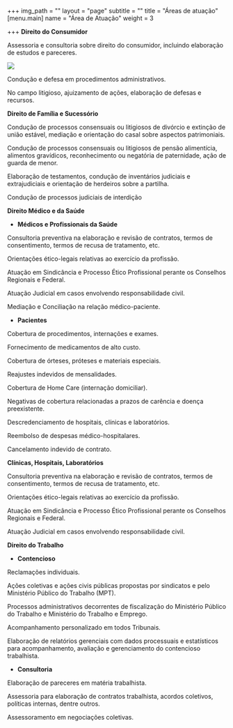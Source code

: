 +++
img_path = ""
layout = "page"
subtitle = ""
title = "Áreas de atuação"
[menu.main]
name = "Área de Atuação"
weight = 3

+++
**Direito do Consumidor**

Assessoria e consultoria sobre direito do consumidor, incluindo elaboração de estudos e pareceres.

![](/images/13.jpg)

Condução e defesa em procedimentos administrativos.

No campo litigioso, ajuizamento de ações, elaboração de defesas e recursos.

**Direito de Família e Sucessório**

Condução de processos consensuais ou litigiosos de divórcio e extinção de união estável, mediação e orientação do casal sobre aspectos patrimoniais.

Condução de processos consensuais ou litigiosos de pensão alimentícia, alimentos gravídicos, reconhecimento ou negatória de paternidade, ação de guarda de menor.

Elaboração de testamentos, condução de inventários judiciais e extrajudiciais e orientação de herdeiros sobre a partilha.

Condução de processos judiciais de interdição

**Direito Médico e da Saúde**

* **Médicos e Profissionais da Saúde**

Consultoria preventiva na elaboração e revisão de contratos, termos de consentimento, termos de recusa de tratamento, etc.

Orientações ético-legais relativas ao exercício da profissão.

Atuação em Sindicância e Processo Ético Profissional perante os Conselhos Regionais e Federal.

Atuação Judicial em casos envolvendo responsabilidade civil.

Mediação e Conciliação na relação médico-paciente.

* **Pacientes**

Cobertura de procedimentos, internações e exames.

Fornecimento de medicamentos de alto custo.

Cobertura de órteses, próteses e materiais especiais.

Reajustes indevidos de mensalidades.

Cobertura de Home Care (internação domiciliar).

Negativas de cobertura relacionadas a prazos de carência e doença preexistente.

Descredenciamento de hospitais, clínicas e laboratórios.

Reembolso de despesas médico-hospitalares.

Cancelamento indevido de contrato.

**Clínicas, Hospitais, Laboratórios**

Consultoria preventiva na elaboração e revisão de contratos, termos de consentimento, termos de recusa de tratamento, etc.

Orientações ético-legais relativas ao exercício da profissão.

Atuação em Sindicância e Processo Ético Profissional perante os Conselhos Regionais e Federal.

Atuação Judicial em casos envolvendo responsabilidade civil.

**Direito do Trabalho**

* **Contencioso**

Reclamações individuais.

Ações coletivas e ações civis públicas propostas por sindicatos e pelo Ministério Público do Trabalho (MPT).

Processos administrativos decorrentes de fiscalização do Ministério Público do Trabalho e Ministério do Trabalho e Emprego.

Acompanhamento personalizado em todos Tribunais.

Elaboração de relatórios gerenciais com dados processuais e estatísticos para acompanhamento, avaliação e gerenciamento do contencioso trabalhista.

* **Consultoria**

Elaboração de pareceres em matéria trabalhista.

Assessoria para elaboração de contratos trabalhista, acordos coletivos, políticas internas, dentre outros.

Assessoramento em negociações coletivas.